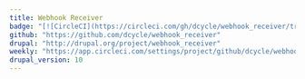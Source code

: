 ```yaml
---
title: Webhook Receiver
badge: "[![CircleCI](https://circleci.com/gh/dcycle/webhook_receiver/tree/1.x.svg?style=svg)](https://circleci.com/gh/dcycle/webhook_receiver/tree/1.x)"
github: "https://github.com/dcycle/webhook_receiver"
drupal: "http://drupal.org/project/webhook_receiver"
weekly: "https://app.circleci.com/settings/project/github/dcycle/webhook_receiver/triggers"
drupal_version: 10
---
```


